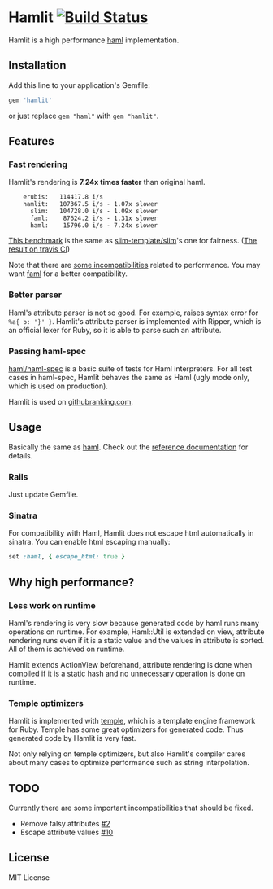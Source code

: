 # Hamlit [![Build Status](https://travis-ci.org/k0kubun/hamlit.svg?branch=master)](https://travis-ci.org/k0kubun/hamlit)

Hamlit is a high performance [haml](https://github.com/haml/haml) implementation.

## Installation

Add this line to your application's Gemfile:

```ruby
gem 'hamlit'
```

or just replace `gem "haml"` with `gem "hamlit"`.

## Features
### Fast rendering

Hamlit's rendering is **7.24x times faster** than original haml.

```
    erubis:   114417.8 i/s
    hamlit:   107367.5 i/s - 1.07x slower
      slim:   104728.0 i/s - 1.09x slower
      faml:    87624.2 i/s - 1.31x slower
      haml:    15796.0 i/s - 7.24x slower
```

[This benchmark](https://github.com/k0kubun/hamlit/blob/b6f112aa1f51816ab9a3a81bd7810ed9cffd26aa/benchmarks/benchmark.rb)
is the same as [slim-template/slim](https://github.com/slim-template/slim)'s one for fairness.
([The result on travis CI](https://travis-ci.org/k0kubun/hamlit/jobs/57333515))

Note that there are [some incompatibilities](https://github.com/k0kubun/hamlit/issues) related to performance.
You may want [faml](https://github.com/eagletmt/faml) for a better compatibility.

### Better parser

Haml's attribute parser is not so good. For example, raises syntax error for `%a{ b: '}' }`.
Hamlit's attribute parser is implemented with Ripper, which is an official lexer for Ruby,
so it is able to parse such an attribute.

### Passing haml-spec

[haml/haml-spec](https://github.com/haml/haml-spec) is a basic suite of tests for Haml interpreters.
For all test cases in haml-spec, Hamlit behaves the same as Haml (ugly mode only, which is used on production).

Hamlit is used on [githubranking.com](http://githubranking.com/).

## Usage

Basically the same as [haml](https://github.com/haml/haml).
Check out the [reference documentation](http://haml.info/docs/yardoc/file.REFERENCE.html) for details.

### Rails

Just update Gemfile.

### Sinatra

For compatibility with Haml, Hamlit does not escape html automatically in sinatra.
You can enable html escaping manually:

```ruby
set :haml, { escape_html: true }
```

## Why high performance?
### Less work on runtime
Haml's rendering is very slow because generated code by haml runs many operations on runtime.
For example, Haml::Util is extended on view, attribute rendering runs even if it is a
static value and the values in attribute is sorted. All of them is achieved on runtime.

Hamlit extends ActionView beforehand, attribute rendering is done when compiled if it
is a static hash and no unnecessary operation is done on runtime.

### Temple optimizers
Hamlit is implemented with [temple](https://github.com/judofyr/temple), which is a template
engine framework for Ruby. Temple has some great optimizers for generated code. Thus generated
code by Hamlit is very fast.

Not only relying on temple optimizers, but also Hamlit's compiler cares about many cases
to optimize performance such as string interpolation.

## TODO

Currently there are some important incompatibilities that should be fixed.

- Remove falsy attributes [#2](https://github.com/k0kubun/hamlit/issues/2)
- Escape attribute values [#10](https://github.com/k0kubun/hamlit/issues/10)

## License

MIT License
